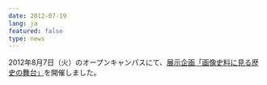 ```yaml
---
date: 2012-07-19
lang: ja
featured: false
type: news
---
```

2012年8月7日（火）のオープンキャンパスにて、<a href="/news/2012/20120807.pdf" target="_blank">展示企画「画像史料に見る歴史の舞台」</a>を開催しました。
